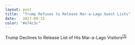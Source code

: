 ```yaml
---
layout: post
title:  "Trump Refuses to Release Mar-a-Lago Guest Lists"
date:   2017-09-15
color: "#e74c3c"
---
```

Trump Declines to Release List of His Mar-a-Lago Visitors<sup>[[1]](https://www.nytimes.com/2017/09/15/us/politics/trump-declines-to-release-list-of-his-visitors-at-mar-a-lago.html)</sup>

